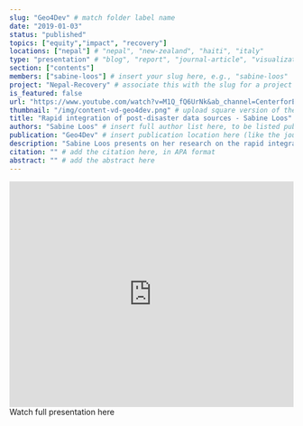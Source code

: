 ```yaml
---
slug: "Geo4Dev" # match folder label name
date: "2019-01-03"
status: "published"
topics: ["equity","impact", "recovery"] 
locations: ["nepal"] # "nepal", "new-zealand", "haiti", "italy"
type: "presentation" # "blog", "report", "journal-article", "visualization"
section: ["contents"]
members: ["sabine-loos"] # insert your slug here, e.g., "sabine-loos"
project: "Nepal-Recovery" # associate this with the slug for a project
is_featured: false
url: "https://www.youtube.com/watch?v=M1Q_fQ6UrNk&ab_channel=CenterforEffectiveGlobalAction" # include link to open pdf file
thumbnail: "/img/content-vd-geo4dev.png" # upload square version of the content to img folder and add source here, e.g., "img/content-b-ier-nepal.png"
title: "Rapid integration of post-disaster data sources - Sabine Loos" # insert title here
authors: "Sabine Loos" # insert full author list here, to be listed publicly
publication: "Geo4Dev" # insert publication location here (like the journal)
description: "Sabine Loos presents on her research on the rapid integration of post-disaster data sources as a basis for impact estimation for recovery planning at our 2nd annual Geospatial Analysis for International Development (Geo4Dev) conference." # insert a one sentence description here
citation: "" # add the citation here, in APA format
abstract: "" # add the abstract here
---
```


<iframe width="100%" height="400px" src="https://www.youtube.com/embed/M1Q_fQ6UrNk" title="YouTube video player" frameborder="0" allow="accelerometer; autoplay; clipboard-write; encrypted-media; gyroscope; picture-in-picture; web-share" allowfullscreen></iframe>


<Link is-button doOpenInNewTab to="https://www.youtube.com/watch?v=M1Q_fQ6UrNk&ab_channel=CenterforEffectiveGlobalAction"> Watch full presentation here</Link>